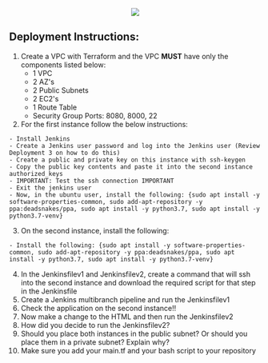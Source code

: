 <p align="center">
<img src="https://github.com/kura-labs-org/kuralabs_deployment_1/blob/main/Kuralogo.png">
</p>

## Deployment Instructions:
1. Create a VPC with Terraform and the VPC **MUST** have only the components listed below:
    - 1 VPC
    - 2 AZ's
    - 2 Public Subnets
    - 2 EC2's
    - 1 Route Table
    - Security Group Ports: 8080, 8000, 22     
2. For the first instance follow the below instructions:
```
- Install Jenkins
- Create a Jenkins user password and log into the Jenkins user (Review Deployment 3 on how to do this)
- Create a public and private key on this instance with ssh-keygen
- Copy the public key contents and paste it into the second instance authorized_keys
- IMPORTANT: Test the ssh connection IMPORTANT
- Exit the jenkins user
- Now, in the ubuntu user, install the following: {sudo apt install -y software-properties-common, sudo add-apt-repository -y ppa:deadsnakes/ppa, sudo apt install -y python3.7, sudo apt install -y python3.7-venv}
```
3. On the second instance, install the following:
```
- Install the following: {sudo apt install -y software-properties-common, sudo add-apt-repository -y ppa:deadsnakes/ppa, sudo apt install -y python3.7, sudo apt install -y python3.7-venv}
```
4. In the Jenkinsfilev1 and Jenkinsfilev2, create a command that will ssh into the second instance and download the required script for that step in the Jenkinsfile
5. Create a Jenkins multibranch pipeline and run the Jenkinsfilev1 
6. Check the application on the second instance!!
7. Now make a change to the HTML and then run the Jenkinsfilev2 
8. How did you decide to run the Jenkinsfilev2?
9. Should you place both instances in the public subnet? Or should you place them in a private subnet? Explain why?
10. Make sure you add your main.tf and your bash script to your repository

